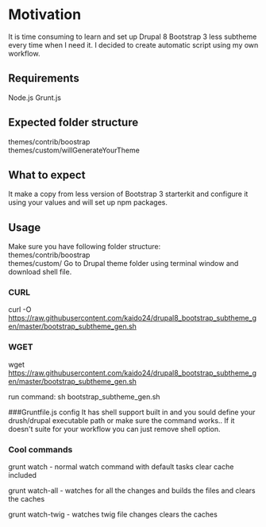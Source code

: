 # Motivation
It is time consuming to learn and set up Drupal 8 Bootstrap 3 less subtheme every time when I need it.
I decided to create automatic script using my own workflow.

## Requirements
Node.js
Grunt.js

## Expected folder structure
themes/contrib/boostrap</br>
themes/custom/willGenerateYourTheme
## What to expect
It make a copy from less version of Bootstrap 3 starterkit and configure it using your values and will set up npm packages.

## Usage
Make sure you have following folder structure:</br>
themes/contrib/boostrap</br>
themes/custom/
Go to Drupal theme folder using terminal window and download shell file.
###  CURL
curl -O https://raw.githubusercontent.com/kaido24/drupal8_bootstrap_subtheme_gen/master/bootstrap_subtheme_gen.sh
### WGET
wget https://raw.githubusercontent.com/kaido24/drupal8_bootstrap_subtheme_gen/master/bootstrap_subtheme_gen.sh

run command: sh bootstrap_subtheme_gen.sh


###Gruntfile.js config
It has shell support built in and you sould define your drush/drupal executable path or make sure the command works.. 
If it doesn't suite for your workflow you can just remove shell option.

### Cool commands
grunt watch - normal watch command with default tasks clear cache included

grunt watch-all - watches for all the changes and builds the files and clears the caches

grunt watch-twig - watches twig file changes clears the caches
